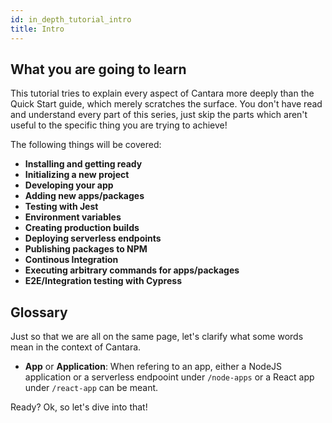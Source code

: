 ```yaml
---
id: in_depth_tutorial_intro
title: Intro
---
```


## What you are going to learn

This tutorial tries to explain every aspect of Cantara more deeply than the Quick Start guide, which merely scratches the surface. You don't have read and understand every part of this series, just skip the parts which aren't useful to the specific thing you are trying to achieve!

The following things will be covered:

- **Installing and getting ready**
- **Initializing a new project**
- **Developing your app**
- **Adding new apps/packages**
- **Testing with Jest**
- **Environment variables**
- **Creating production builds**
- **Deploying serverless endpoints**
- **Publishing packages to NPM**
- **Continous Integration**
- **Executing arbitrary commands for apps/packages**
- **E2E/Integration testing with Cypress**

## Glossary

Just so that we are all on the same page, let's clarify what some words mean in the context of Cantara.

- **App** or **Application**: When refering to an app, either a NodeJS application or a serverless endpooint under `/node-apps` or a React app under `/react-app` can be meant.

Ready? Ok, so let's dive into that!
